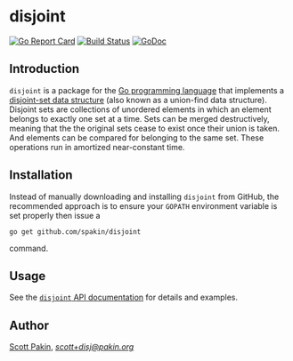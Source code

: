 disjoint
========

[![Go Report Card](https://goreportcard.com/badge/github.com/spakin/disjoint)](https://goreportcard.com/report/github.com/spakin/disjoint) [![Build Status](https://travis-ci.org/spakin/disjoint.svg?branch=master)](https://travis-ci.org/spakin/disjoint) [![GoDoc](https://godoc.org/github.com/spakin/disjoint?status.svg)](https://godoc.org/github.com/spakin/disjoint)

Introduction
------------

`disjoint` is a package for the [Go programming language](http://www.golang.org/) that implements a [disjoint-set data structure](http://en.wikipedia.org/wiki/Disjoint-set_data_structure) (also known as a union-find data structure).  Disjoint sets are collections of unordered elements in which an element belongs to exactly one set at a time.  Sets can be merged destructively, meaning that the the original sets cease to exist once their union is taken.  And elements can be compared for belonging to the same set.  These operations run in amortized near-constant time.

Installation
------------

Instead of manually downloading and installing `disjoint` from GitHub, the recommended approach is to ensure your `GOPATH` environment variable is set properly then issue a

    go get github.com/spakin/disjoint

command.

Usage
-----

See the [`disjoint` API documentation](http://godoc.org/github.com/spakin/disjoint) for details and examples.

Author
------

[Scott Pakin](http://www.pakin.org/~scott/), *scott+disj@pakin.org*
